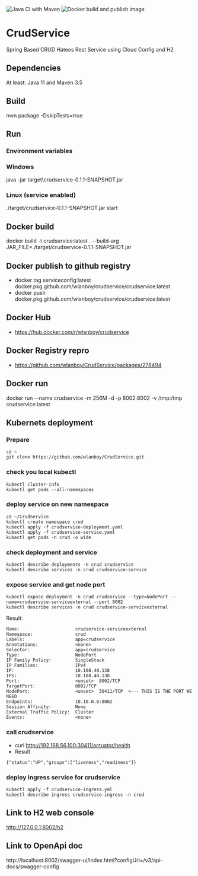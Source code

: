 ![Java CI with Maven](https://github.com/wlanboy/CrudService/workflows/Java%20CI%20with%20Maven/badge.svg?branch=master) ![Docker build and publish image](https://github.com/wlanboy/CrudService/workflows/Docker%20build%20and%20publish%20image/badge.svg)

# CrudService
Spring Based CRUD Hateos Rest Service using Cloud Config and H2

## Dependencies
At least: Java 11 and Maven 3.5

## Build 
mvn package -DskipTests=true

## Run 
### Environment variables

### Windows
java -jar target\crudservice-0.1.1-SNAPSHOT.jar

### Linux (service enabled)
./target/crudservice-0.1.1-SNAPSHOT.jar start

## Docker build
docker build -t crudservice:latest . --build-arg JAR_FILE=./target/crudservice-0.1.1-SNAPSHOT.jar

## Docker publish to github registry
- docker tag serviceconfig:latest docker.pkg.github.com/wlanboy/crudservice/crudservice:latest
- docker push docker.pkg.github.com/wlanboy/crudservice/crudservice:latest

## Docker Hub
- https://hub.docker.com/r/wlanboy/crudservice

## Docker Registry repro
- https://github.com/wlanboy/CrudService/packages/278494

## Docker run
docker run --name crudservice -m 256M -d -p 8002:8002 -v /tmp:/tmp crudservice:latest

## Kubernets deployment

### Prepare
```
cd ~
git clone https://github.com/wlanboy/CrudService.git
```

### check you local kubectl
```
kubectl cluster-info
kubectl get pods --all-namespaces
```

### deploy service on new namespace
```
cd ~/CrudService
kubectl create namespace crud
kubectl apply -f crudservice-deployment.yaml
kubectl apply -f crudservice-service.yaml
kubectl get pods -n crud -o wide
```

### check deployment and service
```
kubectl describe deployments -n crud crudservice 
kubectl describe services -n crud crudservice-service
```

### expose service and get node port
```
kubectl expose deployment -n crud crudservice --type=NodePort --name=crudservice-serviceexternal --port 8002
kubectl describe services -n crud crudservice-serviceexternal 
```
Result:
```
Name:                     crudservice-serviceexternal
Namespace:                crud
Labels:                   app=crudservice
Annotations:              <none>
Selector:                 app=crudservice
Type:                     NodePort
IP Family Policy:         SingleStack
IP Families:              IPv4
IP:                       10.108.40.138
IPs:                      10.108.40.138
Port:                     <unset>  8002/TCP
TargetPort:               8002/TCP
NodePort:                 <unset>  30411/TCP  <--- THIS IS THE PORT WE NEED
Endpoints:                10.10.0.6:8002
Session Affinity:         None
External Traffic Policy:  Cluster
Events:                   <none>
```

###  call crudservice
* curl http://192.168.56.100:30411/actuator/health
* Result
```
{"status":"UP","groups":["liveness","readiness"]}
```

### deploy ingress service for crudservice
```
kubectl apply -f crudservice-ingress.yml
kubectl describe ingress crudservice-ingress -n crud
```

## Link to H2 web console
http://127.0.0.1:8002/h2

## Link to OpenApi doc
http://localhost:8002/swagger-ui/index.html?configUrl=/v3/api-docs/swagger-config
